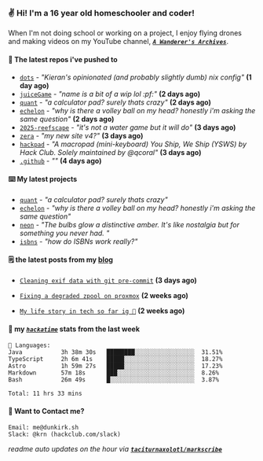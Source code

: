 ### ✌️ Hi! I'm a 16 year old homeschooler and coder!

When I'm not doing school or working on a project, I enjoy flying drones and making videos on my YouTube channel, [**_`A Wanderer's Archives`_**](https://youtube.com/@wanderer.archives).

#### 👷 The latest repos i've pushed to

- [`dots`](https://github.com/taciturnaxolotl/dots) - _"Kieran's opinionated (and probably slightly dumb) nix config"_ **(1 day ago)**
- [`juiceGame`](https://github.com/felixgao-0/juiceGame) - _"name is a bit of a wip lol :pf:"_ **(2 days ago)**
- [`quant`](https://github.com/taciturnaxolotl/quant) - _"a calculator pad? surely thats crazy"_ **(2 days ago)**
- [`echelon`](https://github.com/taciturnaxolotl/echelon) - _"why is there a volley ball on my head? honestly i'm asking the same question"_ **(2 days ago)**
- [`2025-reefscape`](https://github.com/df1317/2025-reefscape) - _"it's not a water game but it will do"_ **(3 days ago)**
- [`zera`](https://github.com/taciturnaxolotl/zera) - _"my new site v4?"_ **(3 days ago)**
- [`hackpad`](https://github.com/hackclub/hackpad) - _"A macropad (mini-keyboard) You Ship, We Ship (YSWS) by Hack Club. Solely maintained by @qcoral"_ **(3 days ago)**
- [`.github`](https://github.com/thepurplebubble/.github) - _""_ **(4 days ago)**

#### ⌨️ My latest projects

- [`quant`](https://github.com/taciturnaxolotl/quant) - _"a calculator pad? surely thats crazy"_
- [`echelon`](https://github.com/taciturnaxolotl/echelon) - _"why is there a volley ball on my head? honestly i'm asking the same question"_
- [`neon`](https://github.com/taciturnaxolotl/neon) - _"The bulbs glow a distinctive amber. It's like nostalgia but for something you never had. "_
- [`isbns`](https://github.com/taciturnaxolotl/isbns) - _"how do ISBNs work really?"_

#### 🗒️ the latest posts from my [blog](https://dunkirk.sh)

- [`Cleaning exif data with git pre-commit`](https://dunkirk.sh/blog/remove-exif-git-hook/) **(3 days ago)**

- [`Fixing a degraded zpool on proxmox`](https://dunkirk.sh/blog/degraded-zpool-proxmox/) **(2 weeks ago)**

- [`My life story in tech so far ig 🤷`](https://dunkirk.sh/blog/my-life-story-with-tech/) **(2 weeks ago)**



#### 📡 my [_`hackatime`_](https://waka.hackclub.com) stats from the last week

```text
💾 Languages:
Java           3h 38m 30s   ████████░░░░░░░░░░░░░░░░░  31.51%
TypeScript     2h 6m 41s    █████░░░░░░░░░░░░░░░░░░░░  18.27%
Astro          1h 59m 27s   █████░░░░░░░░░░░░░░░░░░░░  17.23%
Markdown       57m 18s      ███░░░░░░░░░░░░░░░░░░░░░░  8.26%
Bash           26m 49s      █░░░░░░░░░░░░░░░░░░░░░░░░  3.87%

Total: 11 hrs 33 mins
```

#### 📮 Want to Contact me?

```text
Email: me@dunkirk.sh
Slack: @krn (hackclub.com/slack)
```

_readme auto updates on the hour via [**`taciturnaxolotl/markscribe`**](https://github.com/taciturnaxolotl/markscribe)_
